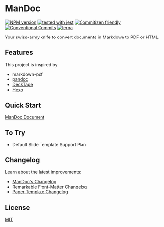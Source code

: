 # ManDoc

[![NPM version](https://badge.fury.io/js/mandoc.svg)](http://badge.fury.io/js/mandoc)
[![tested with jest](https://img.shields.io/badge/tested_with-jest-99424f.svg)](https://github.com/facebook/jest)
[![Commitizen friendly](https://img.shields.io/badge/commitizen-friendly-brightgreen.svg)](http://commitizen.github.io/cz-cli/)
[![Conventional Commits](https://img.shields.io/badge/Conventional%20Commits-1.0.0-yellow.svg)](https://conventionalcommits.org)
[![lerna](https://img.shields.io/badge/maintained%20with-lerna-cc00ff.svg)](https://lernajs.io/)

Your swiss-army knife to convert documents in Markdown to PDF or HTML.

## Features

This project is inspired by

* [markdown-pdf](https://github.com/alanshaw/markdown-pdf)
* [pandoc](https://pandoc.org/)
* [DeckTape](https://github.com/astefanutti/decktape)
* [Hexo](https://hexo.io/)

## Quick Start

[ManDoc Document](./packages/mandoc/README.md)

## To Try

* Default Slide Template Support Plan

## Changelog

Learn about the latest improvements:

* [ManDoc's Changelog](./packages/mandoc/CHANGELOG.md)
* [Remarkable Front-Matter Changelog](./packages/remarkable-front-matter/CHANGELOG.md)
* [Paper Template Changelog](./packages/tpl-paper/CHANGELOG.md)

## License

[MIT](./LICENSE)
